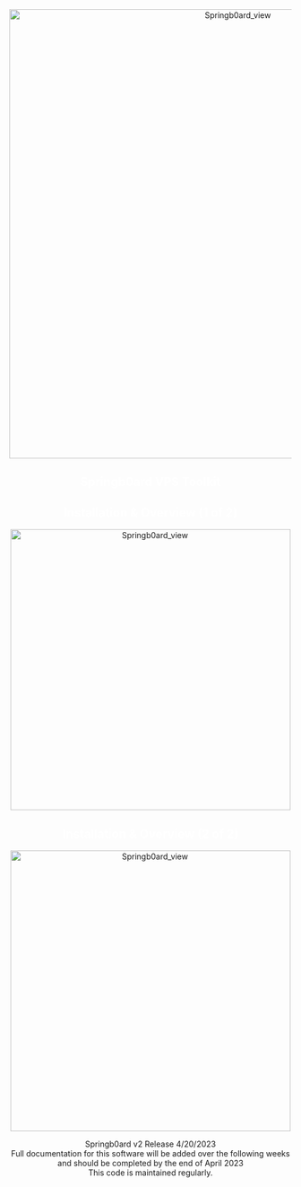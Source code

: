<section align="center">

  <a href="https://github.com/LanceTreyark/Springb0ard">
  <img width="800" alt="Springb0ard_view" src="https://media.treyark.com/wp-content/uploads/2023/04/Slide1.jpg">
  </a>


<h1 style="color: white; text-align: center;" >Springb0ard VPS Toolkit</h1>

   <h2 style="color: white; text-align: center;" >Installation & Overview (1 of 2)</h2>
  
  <a href="https://www.youtube.com/watch?v=_u6wALtU9zs" target="_blank">
  <img width="500" alt="Springb0ard_view" src="https://media.treyark.com/wp-content/uploads/2023/04/4.27.23_AA.png">
  </a>

<h2 style="color: white; text-align: center;" >Installation & Overview (2 of 2)</h2>

  <a href="https://www.youtube.com/watch?v=Kz5WJSpwF08" target="_blank">
  <img width="500" alt="Springb0ard_view" src="https://media.treyark.com/wp-content/uploads/2023/04/4.27.23_BB-1.png">
  </a>
  <p> Springb0ard v2 Release 4/20/2023
<br>Full documentation for this software will be added over the following weeks and should be completed by the end of April 2023
<br>This code is maintained regularly.
</p>
</section>

